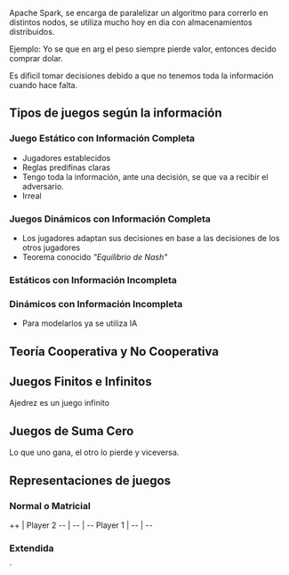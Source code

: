 Apache Spark, se encarga de paralelizar un algoritmo para correrlo en distintos nodos, se utiliza mucho hoy en dia con almacenamientos distribuidos.

Ejemplo: Yo se que en arg el peso siempre pierde valor, entonces decido comprar dolar.

Es dificil tomar decisiones debido a que no tenemos toda la información cuando hace falta.

## Tipos de juegos según la información
### Juego Estático con Información Completa
- Jugadores establecidos
- Reglas predifinas claras
- Tengo toda la información, ante una decisión, se que va a recibir el adversario.
- Irreal


### Juegos Dinámicos con Información Completa
- Los jugadores adaptan sus decisiones en base a las decisiones de los otros jugadores
- Teorema conocido _"Equilibrio de Nash"_ 

### Estáticos con Información Incompleta


### Dinámicos con Información Incompleta
- Para modelarlos ya se utiliza IA


## Teoría Cooperativa y No Cooperativa


## Juegos Finitos e Infinitos
Ajedrez es un juego infinito

## Juegos de Suma Cero
Lo que uno gana, el otro lo pierde y viceversa.


## Representaciones de juegos
### Normal o Matricial
++ | Player 2
-- | -- | --
Player 1 | -- | --


### Extendida
´